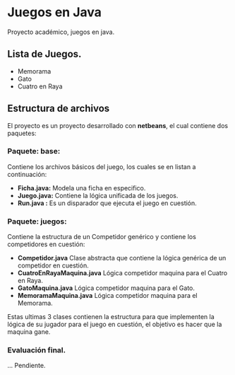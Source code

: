 # Juegos en Java

Proyecto académico, juegos en java.

## Lista de Juegos.

 - Memorama
 - Gato
 - Cuatro en Raya


## Estructura de archivos

El proyecto es un proyecto desarrollado con **netbeans**, el cual contiene dos paquetes:

### Paquete: base:

Contiene los archivos básicos del juego, los cuales se en listan a continuación:

 - **Ficha.java:** Modela una ficha en especifico.
 - **Juego.java:** Contiene la lógica unificada de los juegos.
 - **Run.java  :** Es un disparador que ejecuta el juego en cuestión.

### Paquete: juegos:

Contiene la estructura de un Competidor genérico y contiene los competidores en cuestión:

 - **Competidor.java** Clase abstracta que contiene la lógica genérica de un competidor en cuestión.
 - **CuatroEnRayaMaquina.java** Lógica competidor maquina para el Cuatro en Raya.
 - **GatoMaquina.java** Lógica competidor maquina para el Gato.
 - **MemoramaMaquina.java** Lógica competidor maquina para el Memorama.


Estas ultimas 3 clases contienen la estructura para que implementen la lógica de su jugador para el juego en cuestión, el objetivo es hacer que la maquina gane.


### Evaluación final.

... Pendiente.